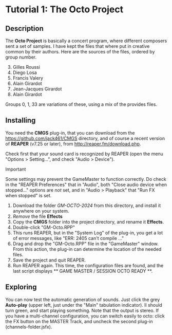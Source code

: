 # Tutorial 1: The Octo Project

## Description

The **Octo Project** is basically a concert program, where different composers sent a set of samples. I have kept the files that where put in creative common by their authors. Here are the sources of the files, ordered by group number.

3. Gilles Roussi
7. Diego Losa
11. Francis Valery
12. Alain Girardot
13. Jean-Jacques Girardot
20. Alain Girardot

Groups 0, 1, 33 are variations of these, using a mix of the provides files.

## Installing

You need the **CMGS** plug-in, that you can download from the https://github.com/jack461/CMGS directory, and of course a recent version of **REAPER** (v7.25 or later), from http://reaper.fm/download.php.

Check first that your sound card is recognized by REAPER (open the menu "Options > Setting...", and check "Audio > Device").

> [!IMPORTANT]
> Some settings may prevent the GameMaster to function correctly. Do check in the "REAPER Preferences" that in "Audio", both "Close audio device when stopped..." options are *not* set, and in "Audio > Playback" that "Run FX when stopped" is set. 

1.  Download the folder *GM-OCTO-2024* from this directory, and install it anywhere on your system.
2.  *Remove* the file **Effects**
3.  Copy the **CMGS** folder into the project directory, and rename it **Effects**.
4.  Double-click "GM-Octo.RPP"
5.  This runs REAPER, but in the "System Log" of the plug-in, you get a lot of error messages, like "ERR: 2405 can't compile ..."
6.  Drag and drop the "GM-Octo.RPP" file in the "GameMaster" window. From this action, the plug-in can determine the location of the needed files.
7.  Save the project and quit REAPER.
8.  Run REAPER again. This time, the configuration files are found, and the last script displays ** GAME MASTER / SESSION OCTO READY **.

## Exploring

You can now test the automatic generation of sounds. Just click the grey **Auto-play** (upper left, just under the "Main" tabulation indicator). Il should turn green, and start playing something. Note that the output is stereo. If you have a multi-channel configuration, you can switch easily to octo: click the FX button on the MASTER Track, and uncheck the second plug-in (channels-folder.jsfx). 
